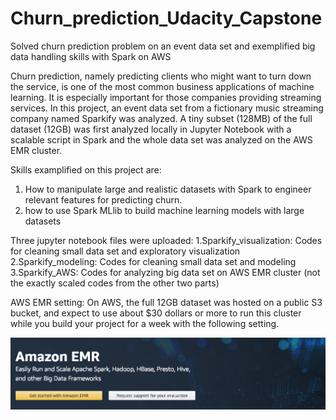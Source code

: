 # Churn_prediction_Udacity_Capstone
Solved churn prediction problem on an event data set and exemplified big data handling skills with Spark on AWS

Churn prediction, namely predicting clients who might want to turn down the service, is one of the most common business applications of machine learning. It is especially important for those companies providing streaming services. In this project, an event data set from a fictionary music streaming company named Sparkify was analyzed. A tiny subset (128MB) of the full dataset (12GB) was first analyzed locally in Jupyter Notebook with a scalable script in Spark and the whole data set was analyzed on the AWS EMR cluster. 

Skills examplified on this project are: 
1. How to manipulate large and realistic datasets with Spark to engineer relevant features for predicting churn. 
2. how to use Spark MLlib to build machine learning models with large datasets

Three jupyter notebook files were uploaded:
1.Sparkify_visualization: Codes for cleaning small data set and exploratory visualization
2.Sparkify_modeling: Codes for cleaning small data set and modeling
3.Sparkify_AWS: Codes for analyzing big data set on AWS EMR cluster (not the exactly scaled codes from the other two parts)

AWS EMR setting:
On AWS, the full 12GB dataset was hosted on a public S3 bucket, and expect to use about $30 dollars or more to run this cluster while you build your project for a week with the following setting. 


![Image of AWS](https://github.com/Tselmeg-C/Churn_prediction_Udacity_Capstone/blob/master/images%20in%20Github%20readme/amazon-emr.png)
